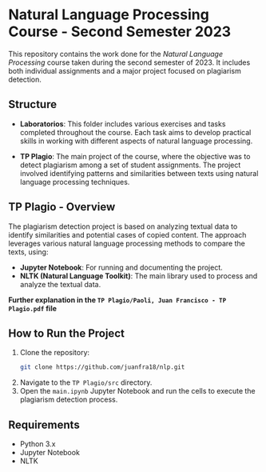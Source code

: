 # Natural Language Processing Course - Second Semester 2023

This repository contains the work done for the *Natural Language Processing* course taken during the second semester of 2023. It includes both individual assignments and a major project focused on plagiarism detection.

## Structure

- **Laboratorios**: This folder includes various exercises and tasks completed throughout the course. Each task aims to develop practical skills in working with different aspects of natural language processing.

- **TP Plagio**: The main project of the course, where the objective was to detect plagiarism among a set of student assignments. The project involved identifying patterns and similarities between texts using natural language processing techniques.

## TP Plagio - Overview

The plagiarism detection project is based on analyzing textual data to identify similarities and potential cases of copied content. The approach leverages various natural language processing methods to compare the texts, using:

- **Jupyter Notebook**: For running and documenting the project.
- **NLTK (Natural Language Toolkit)**: The main library used to process and analyze the textual data.

**Further explanation in the `TP Plagio/Paoli, Juan Francisco - TP Plagio.pdf` file**

## How to Run the Project

1. Clone the repository:
   ```bash
   git clone https://github.com/juanfra18/nlp.git
   ```
2. Navigate to the `TP Plagio/src` directory.
3. Open the `main.ipynb` Jupyter Notebook and run the cells to execute the plagiarism detection process.

## Requirements
- Python 3.x
- Jupyter Notebook
- NLTK
